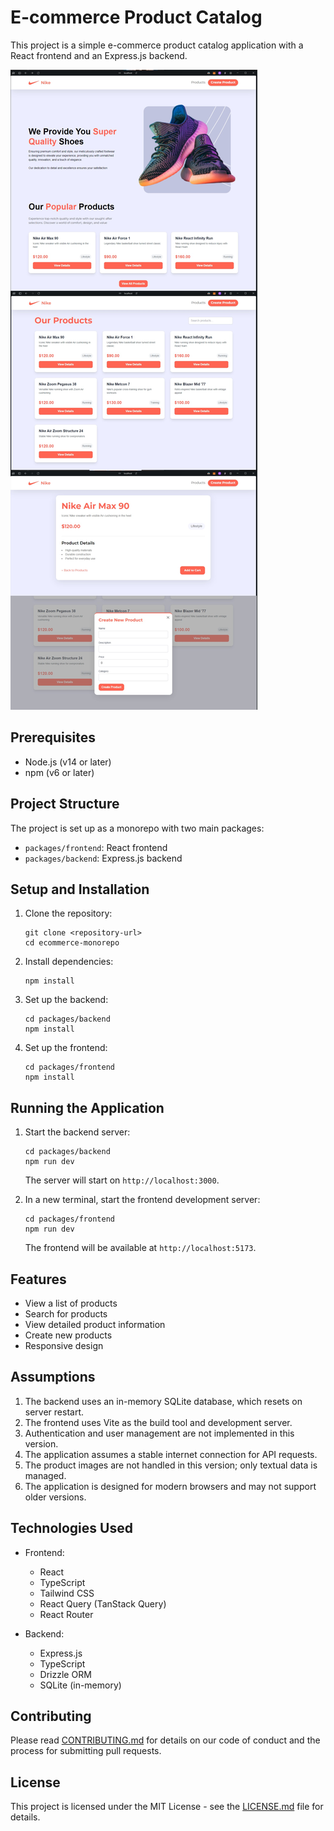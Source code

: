# E-commerce Product Catalog

This project is a simple e-commerce product catalog application with a React frontend and an Express.js backend.

![Project Screenshot](Frame.png)

## Prerequisites

- Node.js (v14 or later)
- npm (v6 or later)

## Project Structure

The project is set up as a monorepo with two main packages:

- `packages/frontend`: React frontend
- `packages/backend`: Express.js backend

## Setup and Installation

1. Clone the repository:

   ```
   git clone <repository-url>
   cd ecommerce-monorepo
   ```

2. Install dependencies:

   ```
   npm install
   ```

3. Set up the backend:

   ```
   cd packages/backend
   npm install
   ```

4. Set up the frontend:
   ```
   cd packages/frontend
   npm install
   ```

## Running the Application

1. Start the backend server:

   ```
   cd packages/backend
   npm run dev
   ```

   The server will start on `http://localhost:3000`.

2. In a new terminal, start the frontend development server:
   ```
   cd packages/frontend
   npm run dev
   ```
   The frontend will be available at `http://localhost:5173`.

## Features

- View a list of products
- Search for products
- View detailed product information
- Create new products
- Responsive design

## Assumptions

1. The backend uses an in-memory SQLite database, which resets on server restart.
2. The frontend uses Vite as the build tool and development server.
3. Authentication and user management are not implemented in this version.
4. The application assumes a stable internet connection for API requests.
5. The product images are not handled in this version; only textual data is managed.
6. The application is designed for modern browsers and may not support older versions.

## Technologies Used

- Frontend:

  - React
  - TypeScript
  - Tailwind CSS
  - React Query (TanStack Query)
  - React Router

- Backend:
  - Express.js
  - TypeScript
  - Drizzle ORM
  - SQLite (in-memory)

## Contributing

Please read [CONTRIBUTING.md](CONTRIBUTING.md) for details on our code of conduct and the process for submitting pull requests.

## License

This project is licensed under the MIT License - see the [LICENSE.md](LICENSE.md) file for details.
